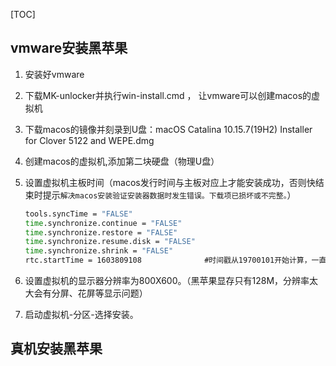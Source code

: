 [TOC]

## vmware安装黑苹果

1. 安装好vmware

2. 下载MK-unlocker并执行win-install.cmd ， 让vmware可以创建macos的虚拟机

3. 下载macos的镜像并刻录到U盘：macOS Catalina 10.15.7(19H2) Installer for Clover 5122 and WEPE.dmg

4. 创建macos的虚拟机,添加第二块硬盘（物理U盘）

5. 设置虚拟机主板时间（macos发行时间与主板对应上才能安装成功，否则快结束时提示`解决macos安装验证安装器数据时发生错误。下载项已损坏或不完整。`） 

   ```cmd
   tools.syncTime = "FALSE"
   time.synchronize.continue = "FALSE"
   time.synchronize.restore = "FALSE"
   time.synchronize.resume.disk = "FALSE"
   time.synchronize.shrink = "FALSE"
   rtc.startTime = 1603809108              #时间戳从19700101开始计算，一直到OS发行日期
   ```

   

6. 设置虚拟机的显示器分辨率为800X600。（黑苹果显存只有128M，分辨率太大会有分屏、花屏等显示问题）

7. 启动虚拟机-分区-选择安装。

## 真机安装黑苹果
